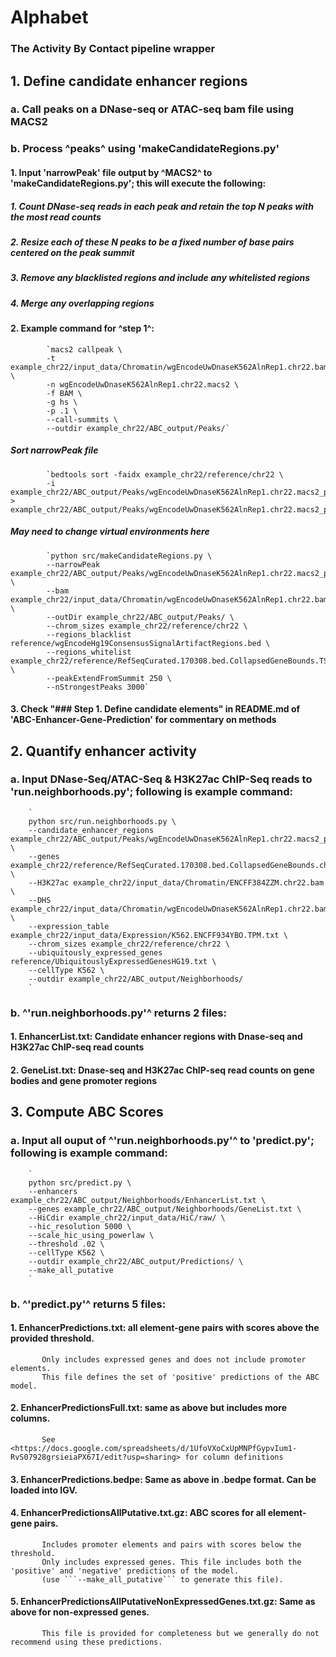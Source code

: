 # Alphabet
### The Activity By Contact pipeline wrapper
## 1. Define candidate enhancer regions
### a. Call peaks on a DNase-seq or ATAC-seq bam file using MACS2
### b. Process ^peaks^ using 'makeCandidateRegions.py'
#### 1. Input 'narrowPeak' file output by ^MACS2^ to 'makeCandidateRegions.py'; this will execute the following:
##### 1. Count DNase-seq reads in each peak and retain the top N peaks with the most read counts
##### 2. Resize each of these N peaks to be a fixed number of base pairs centered on the peak summit
##### 3. Remove any blacklisted regions and include any whitelisted regions
##### 4. Merge any overlapping regions
#### 2. Example command for ^step 1^:
            `macs2 callpeak \
            -t example_chr22/input_data/Chromatin/wgEncodeUwDnaseK562AlnRep1.chr22.bam \
            -n wgEncodeUwDnaseK562AlnRep1.chr22.macs2 \
            -f BAM \
            -g hs \
            -p .1 \
            --call-summits \
            --outdir example_chr22/ABC_output/Peaks/`

##### Sort narrowPeak file
            `bedtools sort -faidx example_chr22/reference/chr22 \
            -i example_chr22/ABC_output/Peaks/wgEncodeUwDnaseK562AlnRep1.chr22.macs2_peaks.narrowPeak > example_chr22/ABC_output/Peaks/wgEncodeUwDnaseK562AlnRep1.chr22.macs2_peaks.narrowPeak.sorted`

##### May need to change virtual environments here
            `python src/makeCandidateRegions.py \
            --narrowPeak example_chr22/ABC_output/Peaks/wgEncodeUwDnaseK562AlnRep1.chr22.macs2_peaks.narrowPeak.sorted \
            --bam example_chr22/input_data/Chromatin/wgEncodeUwDnaseK562AlnRep1.chr22.bam \
            --outDir example_chr22/ABC_output/Peaks/ \
            --chrom_sizes example_chr22/reference/chr22 \
            --regions_blacklist reference/wgEncodeHg19ConsensusSignalArtifactRegions.bed \
            --regions_whitelist example_chr22/reference/RefSeqCurated.170308.bed.CollapsedGeneBounds.TSS500bp.chr22.bed \
            --peakExtendFromSummit 250 \
            --nStrongestPeaks 3000`
#### 3. Check "### Step 1. Define candidate elements" in README.md of 'ABC-Enhancer-Gene-Prediction' for commentary on methods
## 2. Quantify enhancer activity
### a. Input DNase-Seq/ATAC-Seq & H3K27ac ChIP-Seq reads to 'run.neighborhoods.py'; following is example command:
        `
        python src/run.neighborhoods.py \
        --candidate_enhancer_regions example_chr22/ABC_output/Peaks/wgEncodeUwDnaseK562AlnRep1.chr22.macs2_peaks.narrowPeak.sorted.candidateRegions.bed \
        --genes example_chr22/reference/RefSeqCurated.170308.bed.CollapsedGeneBounds.chr22.bed \
        --H3K27ac example_chr22/input_data/Chromatin/ENCFF384ZZM.chr22.bam \
        --DHS example_chr22/input_data/Chromatin/wgEncodeUwDnaseK562AlnRep1.chr22.bam,example_chr22/input_data/Chromatin/wgEncodeUwDnaseK562AlnRep2.chr22.bam \
        --expression_table example_chr22/input_data/Expression/K562.ENCFF934YBO.TPM.txt \
        --chrom_sizes example_chr22/reference/chr22 \
        --ubiquitously_expressed_genes reference/UbiquitouslyExpressedGenesHG19.txt \
        --cellType K562 \
        --outdir example_chr22/ABC_output/Neighborhoods/ 
        `
### b. ^'run.neighborhoods.py'^ returns 2 files:
#### 1. **EnhancerList.txt**: Candidate enhancer regions with Dnase-seq and H3K27ac ChIP-seq read counts
#### 2. **GeneList.txt**: Dnase-seq and H3K27ac ChIP-seq read counts on gene bodies and gene promoter regions
## 3. Compute ABC Scores
### a. Input all ouput of ^'run.neighborhoods.py'^ to 'predict.py'; following is example command:
        `
        python src/predict.py \
        --enhancers example_chr22/ABC_output/Neighborhoods/EnhancerList.txt \
        --genes example_chr22/ABC_output/Neighborhoods/GeneList.txt \
        --HiCdir example_chr22/input_data/HiC/raw/ \
        --hic_resolution 5000 \
        --scale_hic_using_powerlaw \
        --threshold .02 \
        --cellType K562 \
        --outdir example_chr22/ABC_output/Predictions/ \
        --make_all_putative
        `
### b. ^'predict.py'^ returns 5 files:
#### 1. **EnhancerPredictions.txt**: all element-gene pairs with scores above the provided threshold.
           Only includes expressed genes and does not include promoter elements. 
           This file defines the set of 'positive' predictions of the ABC model.
#### 2. **EnhancerPredictionsFull.txt**: same as above but includes more columns. 
           See <https://docs.google.com/spreadsheets/d/1UfoVXoCxUpMNPfGypvIum1-RvS07928grsieiaPX67I/edit?usp=sharing> for column definitions
#### 3. **EnhancerPredictions.bedpe**: Same as above in .bedpe format. Can be loaded into IGV.
#### 4. **EnhancerPredictionsAllPutative.txt.gz**: ABC scores for all element-gene pairs. 
           Includes promoter elements and pairs with scores below the threshold. 
           Only includes expressed genes. This file includes both the 'positive' and 'negative' predictions of the model. 
           (use ```--make_all_putative``` to generate this file).
#### 5. **EnhancerPredictionsAllPutativeNonExpressedGenes.txt.gz**: Same as above for non-expressed genes. 
           This file is provided for completeness but we generally do not recommend using these predictions.